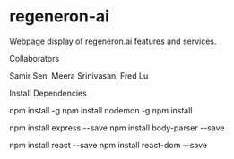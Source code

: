 # regeneron-ai

Webpage display of regeneron.ai features and services.

Collaborators

Samir Sen, Meera Srinivasan, Fred Lu

Install Dependencies

npm install -g
npm install nodemon -g 
npm install

npm install express --save
npm install body-parser --save

npm install react --save
npm install react-dom --save
